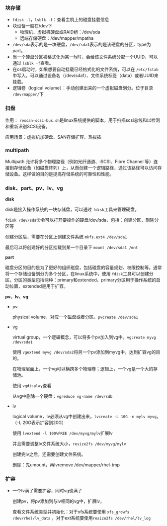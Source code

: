 ### 块存储

- `fdisk -l`，`lsblk -f`：查看主机上的磁盘挂载信息
- 块设备一般在/dev下
  - 物理机、虚拟机硬盘或RAID组：/dev/sda
  - 远端存储硬盘：/dev/mapper/mpatha
- `/dev/sda`表示的是一块硬盘，`/dev/sda1`表示的是该硬盘的分区，type为part。
- 当一个硬盘分区被格式化为某一fs时，会给该文件系统分配一个UUID，可以通过 `lsblk -f`查看。
- 在os启动时，如果想要自动挂载已经格式化的文件系统，可以在 `/etc/fstab`中写入。可以通过设备名（/dev/sda1）、文件系统标签（data）或者UUID来挂载。
- 逻辑卷（logical volume）：手动创建出来的一个虚拟磁盘划分。位于目录 `/dev/mapper/`下

### 扫盘

作用： `rescan-scsi-bus.sh`是linux系统提供的脚本，用于扫描scsi总线和以检测和重新识别SCSI设备。

应用场景：虚拟机加硬盘、SAN存储扩容、热拔插

### multipath

Multipath 允许将多个物理路径（例如光纤通道、iSCSI、Fibre Channel 等）连接到存储设备（如磁盘阵列）上，从而创建一个逻辑路径，通过该路径可以访问存储设备。这样做的目的是提高存储系统的可靠性和性能。

### disk、part、pv、lv、vg

**disk**

disk是接入操作系统的一块存储盘，可以通过 `fdisk`工具来管理硬盘。

`fdisk /dev/sda`命令可以打开要操作的硬盘/dev/sda，包括：创建分区、删除分区等

创建分区后，需要在分区上创建文件系统 `mkfs.ext4 /dev/sda1`

最后可以将创建好的分区挂载到某一个目录下 `mount /dev/sda1 /mnt`

**part**

磁盘分区的目的是为了更好的组织磁盘，包括磁盘的容量规划、权限控制等。通常将一个存储设备划分为多个分区，在linux系统中，使用 `fdisk`工具可以创建分区，分区的类型包括两种：primary和extended。primary分区用于操作系统的启动位置，extended是用于扩容。

**pv、lv、vg**

- pv

  physical volume，对应一个磁盘或者分区。`pvcreate /dev/sda1`

- vg

  virtual group，一个逻辑概念，可以将多个pv加入到vg中。`vgcreate myvg /dev/sda1`

  使用 `vgextend myvg /dev/sda2`将另一个pv添加到myvg中，达到扩容vg的目的。

  在物理层面上，一个vg可以横跨多个物理卷；逻辑上，一个vg是一个大的存储池。

  使用 `vgdisplay`查看

  从vg中删除一个硬盘：`vgreduce vg-name /dev/sdb`

- lv

  logical volume，lv必须从vg中创建出来，`lvcreate -L 10G -n mylv myvg`。（-L 20G表示扩容到20G）

  使用 `lvextend -l 100%FREE /dev/myvg/mylv`扩展lv

  并且需要调整lv文件系统大小，`resize2fs /dev/myvg/mylv`

  创建完lv之后，还需要创建文件系统。
  
  删除：先umount，再lvremove /dev/mapper/rhel-tmp

### 扩容

- 一个lv满了需要扩容，同时vg也满了

  创建pv，将pv添加到与lv相同的vg中，扩展lv，

  查看文件系统类型并初始化：对于xfs系统要使用 `xfs_growfs /dev/rhel/lv_data` ，对于ext系统要使用`resize2fs /dev/rhel/lv_log`

  

  